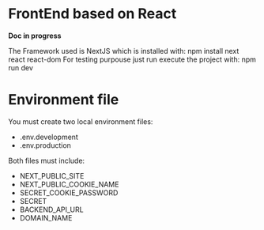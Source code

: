 # FrontEnd based on React
  **Doc in progress**

The Framework used is NextJS which is installed with: npm install next react react-dom
For testing purpouse just run execute the project with: npm run dev

# Environment file

You must create two local environment files: 
- .env.development
- .env.production

Both files must include:

- NEXT_PUBLIC_SITE
- NEXT_PUBLIC_COOKIE_NAME   
- SECRET_COOKIE_PASSWORD
- SECRET
- BACKEND_API_URL
- DOMAIN_NAME